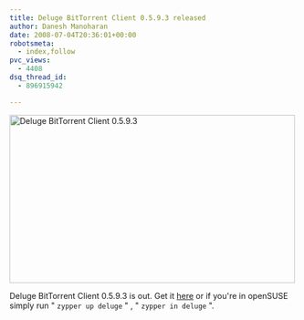```yaml
---
title: Deluge BitTorrent Client 0.5.9.3 released
author: Danesh Manoharan
date: 2008-07-04T20:36:01+00:00
robotsmeta:
  - index,follow
pvc_views:
  - 4408
dsq_thread_id:
  - 896915942

---
```

[<img loading="lazy" class="alignnone size-medium wp-image-660" title="Deluge BitTorrent Client 0.5.9.3" src="/wp-content/uploads/2008/07/deluge-0593-500x295.png" alt="Deluge BitTorrent Client 0.5.9.3" width="500" height="295" srcset="/wp-content/uploads/2008/07/deluge-0593-500x295.png 500w, /wp-content/uploads/2008/07/deluge-0593.png 1017w" sizes="(max-width: 500px) 100vw, 500px" />][1]

Deluge BitTorrent Client 0.5.9.3 is out. Get it [here][2] or if you're in openSUSE simply run " `zypper up deluge` " , " `zypper in deluge` ".

 [1]: /wp-content/uploads/2008/07/deluge-0593.png
 [2]: http://deluge-torrent.org/downloads.php
